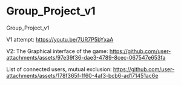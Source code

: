 # Group_Project_v1
Group_Project_v1

V1 attempt:
https://youtu.be/7UR7P5bYxaA


V2:
The Graphical interface of the game: 
https://github.com/user-attachments/assets/97e39f36-dae3-4789-8cec-067547e653fa



List of connected users, mutual exclusion: 
https://github.com/user-attachments/assets/178f365f-ff60-4af3-bcb6-ad171451ac6e

